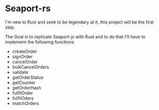 # Seaport-rs

I'm new to Rust and seek to be legendary at it, this project will be the first step.

The Goal is to replicate Seaport-js with Rust and to do that I'll have to implement the following functions:

- createOrder
- signOrder
- cancelOrder
- bulkCancelOrders
- validate
- getOrderStatus
- getCounter
- getOrderHash
- fulfilOrder
- fulfilOders
- matchOrders
